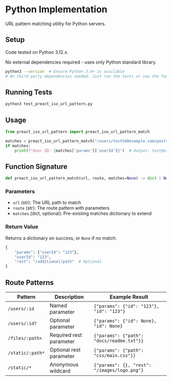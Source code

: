# Python Implementation

URL pattern matching utility for Python servers.

## Setup

Code tested on Python 3.12.x.

No external dependencies required - uses only Python standard library.

```sh
python3 --version  # Ensure Python 3.6+ is available
# No third party dependencies needed. Just run the tests or use the function directly
```

## Running Tests

```sh
python3 test_preact_iso_url_pattern.py
```

## Usage

```python
from preact_iso_url_pattern import preact_iso_url_pattern_match

matches = preact_iso_url_pattern_match("/users/test%40example.com/posts", "/users/:userId/posts")
if matches:
    print(f"User ID: {matches['params']['userId']}")  # Output: test@example.com
```

## Function Signature

```python
def preact_iso_url_pattern_match(url, route, matches=None) -> dict | None
```

### Parameters

- `url` (str): The URL path to match
- `route` (str): The route pattern with parameters
- `matches` (dict, optional): Pre-existing matches dictionary to extend

### Return Value

Returns a dictionary on success, or `None` if no match:

```python
{
    "params": {"userId": "123"},
    "userId": "123",
    "rest": "/additional/path"  # Optional
}
```

## Route Patterns

| Pattern | Description | Example Result |
|---------|-------------|----------------|
| `/users/:id` | Named parameter | `{"params": {"id": "123"}, "id": "123"}` |
| `/users/:id?` | Optional parameter | `{"params": {"id": None}, "id": None}` |
| `/files/:path+` | Required rest parameter | `{"params": {"path": "docs/readme.txt"}}` |
| `/static/:path*` | Optional rest parameter | `{"params": {"path": "css/main.css"}}` |
| `/static/*` | Anonymous wildcard | `{"params": {}, "rest": "/images/logo.png"}` |
